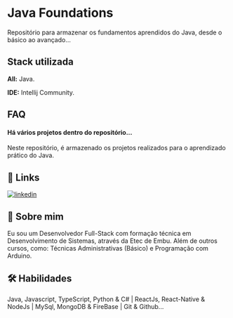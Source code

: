 
# Java Foundations

Repositório para armazenar os fundamentos aprendidos do Java, desde o básico ao avançado...

## Stack utilizada

**All:** Java.

**IDE:** Intellij Community.

## FAQ

#### Há vários projetos dentro do repositório...

Neste repositório, é armazenado os projetos realizados para o aprendizado prático do Java.

## 🔗 Links
[![linkedin](https://img.shields.io/badge/linkedin-0A66C2?style=for-the-badge&logo=linkedin&logoColor=white)](https://www.linkedin.com/in/jhonnysantosvm/)

## 🚀 Sobre mim
Eu sou um Desenvolvedor Full-Stack com formação técnica em Desenvolvimento de Sistemas, através da Etec de Embu. Além de outros cursos, como: Técnicas Administrativas (Básico) e Programação com Arduino.

## 🛠 Habilidades
Java, Javascript, TypeScript, Python & C# | ReactJs, React-Native & NodeJs | MySql, MongoDB & FireBase | Git & Github...
